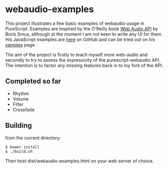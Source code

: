 webaudio-examples
=================

This project illustrates a few basic examples of webaudio usage in PureScript.  Examples are inspired by the O'Reilly book [Web Audio API](http://chimera.labs.oreilly.com/books/1234000001552/) by Boris Smus, although at the moment I am not keen to write any UI for them.  His JavaScript examples are [here](https://github.com/borismus/webaudioapi.com) on GitHub and can be tried out on his [samples](http://webaudioapi.com/samples/) page.

The aim of the project is firstly to teach myself more web-audio and secondly to try to assess the expressivity of the purescript-webaudio API. The intention is to factor any missing features back in to my fork of the API.

Completed so far
----------------

* Rhythm
* Volume
* Filter
* Crossfade

Building
--------

from the current directory:

    $ bower install
    $ ./build.sh

Then host dist/webaudio-examples.html on your web server of choice.
